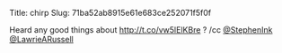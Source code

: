 Title: chirp
Slug: 71ba52ab8915e61e683ce252071f5f0f

Heard any good things about <a href="http://t.co/vw5lElKBre">http://t.co/vw5lElKBre</a> ? /cc <a href="http://twitter.com/StephenInk">@StephenInk</a> <a href="http://twitter.com/LawrieARussell">@LawrieARussell</a>
